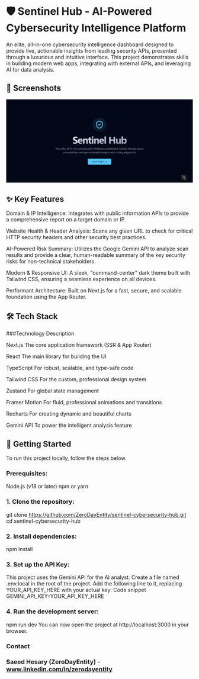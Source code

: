 # 🛡️ Sentinel Hub - AI-Powered Cybersecurity Intelligence Platform

An elite, all-in-one cybersecurity intelligence dashboard designed to provide live, actionable insights from leading security APIs, presented through a luxurious and intuitive interface. This project demonstrates skills in building modern web apps, integrating with external APIs, and leveraging AI for data analysis.

## 📸 Screenshots
![Sentinel Hub Dashboard Screenshot](https://github.com/ZeroDayEntity/sentinel-cybersecurity-hub/blob/main/screenshots/Screenshot%20(26414).png?raw=true)

## ✨ Key Features
Domain & IP Intelligence: Integrates with public information APIs to provide a comprehensive report on a target domain or IP.

Website Health & Header Analysis: Scans any given URL to check for critical HTTP security headers and other security best practices.

AI-Powered Risk Summary: Utilizes the Google Gemini API to analyze scan results and provide a clear, human-readable summary of the key security risks for non-technical stakeholders.

Modern & Responsive UI: A sleek, "command-center" dark theme built with Tailwind CSS, ensuring a seamless experience on all devices.

Performant Architecture: Built on Next.js for a fast, secure, and scalable foundation using the App Router.

## 🛠️ Tech Stack

###Technology	Description

Next.js	The core application framework (SSR & App Router)

React	The main library for building the UI

TypeScript	For robust, scalable, and type-safe code

Tailwind CSS	For the custom, professional design system

Zustand	For global state management

Framer Motion	For fluid, professional animations and transitions

Recharts	For creating dynamic and beautiful charts

Gemini API	To power the intelligent analysis feature


## 🚀 Getting Started
To run this project locally, follow the steps below.

### Prerequisites:
Node.js (v18 or later)
npm or yarn

### 1. Clone the repository:
git clone https://github.com/ZeroDayEntity/sentinel-cybersecurity-hub.git
cd sentinel-cybersecurity-hub

### 2. Install dependencies:
npm install

### 3. Set up the API Key:
This project uses the Gemini API for the AI analyst.
Create a file named .env.local in the root of the project.
Add the following line to it, replacing YOUR_API_KEY_HERE with your actual key:
Code snippet
GEMINI_API_KEY=YOUR_API_KEY_HERE

### 4. Run the development server:
npm run dev
You can now open the project at http://localhost:3000 in your browser.

### Contact
### Saeed Hesary (ZeroDayEntity) -www.linkedin.com/in/zerodayentity
